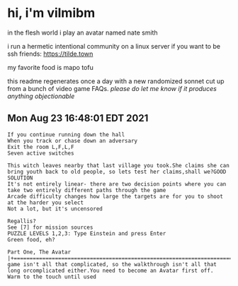 # hi, i'm vilmibm

in the flesh world i play an avatar named nate smith

i run a hermetic intentional community on a linux server if you want to be ssh friends: https://tilde.town

my favorite food is mapo tofu

this readme regenerates once a day with a new randomized sonnet cut up from a bunch of video game FAQs.
_please do let me know if it produces anything objectionable_

## Mon Aug 23 16:48:01 EDT 2021

    If you continue running down the hall
    When you track or chase down an adversary
    Exit the room L,F,L,F
    Seven active switches
    
    This witch leaves nearby that last village you took.She claims she can bring youth back to old people, so lets test her claims,shall we?GOOD SOLUTION
    It's not entirely linear- there are two decision points where you can take two entirely different paths through the game
    Arcade difficulty changes how large the targets are for you to shoot at the harder you select
    Not a lot, but it's uncensored
    
    Regallis?
    See [7] for mission sources
    PUZZLE LEVELS 1,2,3: Type Einstein and press Enter
    Green food, eh?
    
    Part One, The Avatar |+=============================================================================+This game isn't all that complicated, so the walkthrough isn't all that long orcomplicated either.You need to become an Avatar first off.
    Warm to the touch until used
